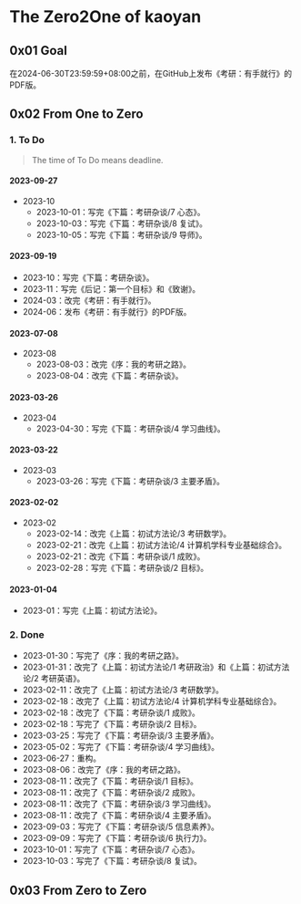 # The Zero2One of kaoyan

## 0x01 Goal

在2024-06-30T23:59:59+08:00之前，在GitHub上发布《考研：有手就行》的PDF版。

## 0x02 From One to Zero

### 1. To Do

> The time of To Do means deadline.

#### 2023-09-27

- 2023-10
  - 2023-10-01：写完《下篇：考研杂谈/7 心态》。
  - 2023-10-03：写完《下篇：考研杂谈/8 复试》。
  - 2023-10-05：写完《下篇：考研杂谈/9 导师》。

#### 2023-09-19

- 2023-10：写完《下篇：考研杂谈》。
- 2023-11：写完《后记：第一个目标》和《致谢》。
- 2024-03：改完《考研：有手就行》。
- 2024-06：发布《考研：有手就行》的PDF版。

#### 2023-07-08

- 2023-08
  - 2023-08-03：改完《序：我的考研之路》。
  - 2023-08-04：改完《下篇：考研杂谈》。

#### 2023-03-26

- 2023-04
  - 2023-04-30：写完《下篇：考研杂谈/4 学习曲线》。

#### 2023-03-22

- 2023-03
  - 2023-03-26：写完《下篇：考研杂谈/3 主要矛盾》。

#### 2023-02-02

- 2023-02
  - 2023-02-14：改完《上篇：初试方法论/3 考研数学》。
  - 2023-02-21：改完《上篇：初试方法论/4 计算机学科专业基础综合》。
  - 2023-02-21：改完《下篇：考研杂谈/1 成败》。
  - 2023-02-28：写完《下篇：考研杂谈/2 目标》。

#### 2023-01-04

- 2023-01：写完《上篇：初试方法论》。

### 2. Done

- 2023-01-30：写完了《序：我的考研之路》。
- 2023-01-31：改完了《上篇：初试方法论/1 考研政治》和《上篇：初试方法论/2 考研英语》。
- 2023-02-11：改完了《上篇：初试方法论/3 考研数学》。
- 2023-02-18：改完了《上篇：初试方法论/4 计算机学科专业基础综合》。
- 2023-02-18：改完了《下篇：考研杂谈/1 成败》。
- 2023-02-18：写完了《下篇：考研杂谈/2 目标》。
- 2023-03-25：写完了《下篇：考研杂谈/3 主要矛盾》。
- 2023-05-02：写完了《下篇：考研杂谈/4 学习曲线》。
- 2023-06-27：重构。
- 2023-08-06：改完了《序：我的考研之路》。
- 2023-08-11：改完了《下篇：考研杂谈/1 目标》。
- 2023-08-11：改完了《下篇：考研杂谈/2 成败》。
- 2023-08-11：改完了《下篇：考研杂谈/3 学习曲线》。
- 2023-08-11：改完了《下篇：考研杂谈/4 主要矛盾》。
- 2023-09-03：写完了《下篇：考研杂谈/5 信息素养》。
- 2023-09-09：写完了《下篇：考研杂谈/6 执行力》。
- 2023-10-01：写完了《下篇：考研杂谈/7 心态》。
- 2023-10-03：写完了《下篇：考研杂谈/8 复试》。

## 0x03 From Zero to Zero
